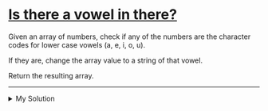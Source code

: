 # [Is there a vowel in there?](https://www.codewars.com/kata/57cff961eca260b71900008f)

Given an array of numbers, check if any of the numbers are the character codes for lower case vowels (a, e, i, o, u).

If they are, change the array value to a string of that vowel.

Return the resulting array.

---

<details><summary>My Solution</summary>

```js
function isVow(a) {
  return a.map(el => ('aeiou'.includes(String.fromCharCode(el)) ? String.fromCharCode(el) : el))
}
```

</details>
